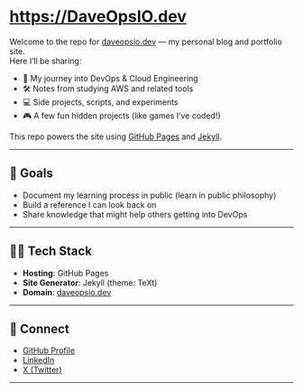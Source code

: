 # https://DaveOpsIO.dev
Welcome to the repo for [daveopsio.dev](https://daveopsio.dev) — my personal blog and portfolio site.  
Here I’ll be sharing:

- 🚀 My journey into DevOps & Cloud Engineering  
- 🛠️ Notes from studying AWS and related tools  
- 💻 Side projects, scripts, and experiments  
- 🎮 A few fun hidden projects (like games I’ve coded!)  

This repo powers the site using [GitHub Pages](https://pages.github.com/) and [Jekyll](https://jekyllrb.com/).

---

## 📌 Goals
- Document my learning process in public (learn in public philosophy)  
- Build a reference I can look back on  
- Share knowledge that might help others getting into DevOps  

---

## 🧑‍💻 Tech Stack
- **Hosting**: GitHub Pages  
- **Site Generator**: Jekyll (theme: TeXt)  
- **Domain**: [daveopsio.dev](https://daveopsio.dev)  

---

## 🔗 Connect
- [GitHub Profile](https://github.com/daveopsio)  
- [LinkedIn](https://www.linkedin.com/in/david-alexander-charles/)  
- [X (Twitter)](https://x.com/DaveOpsIO)


---
